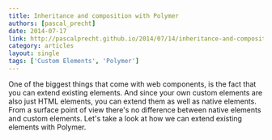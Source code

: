 ```yaml
---
title: Inheritance and composition with Polymer
authors: [pascal_precht]
date: 2014-07-17
link: http://pascalprecht.github.io/2014/07/14/inheritance-and-composition-with-polymer/
category: articles
layout: single
tags: ['Custom Elements', 'Polymer']
---
```


One of the biggest things that come with web components, is the fact that you
can extend existing elements. And since your own custom elements are also just 
HTML elements, you can extend them as well as native elements. 
From a surface point of view there's no difference between native elements and custom elements.
Let's take a look at how we can extend existing elements with Polymer.
